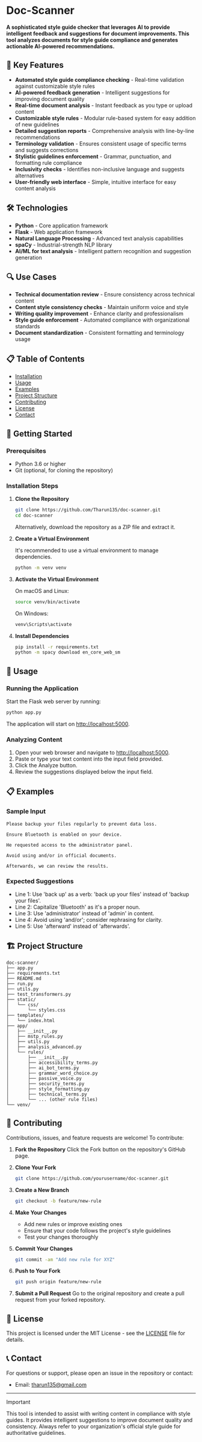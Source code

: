# Doc-Scanner

**A sophisticated style guide checker that leverages AI to provide intelligent feedback and suggestions for document improvements. This tool analyzes documents for style guide compliance and generates actionable AI-powered recommendations.**

## 🎯 Key Features

* **Automated style guide compliance checking** - Real-time validation against customizable style rules
* **AI-powered feedback generation** - Intelligent suggestions for improving document quality
* **Real-time document analysis** - Instant feedback as you type or upload content
* **Customizable style rules** - Modular rule-based system for easy addition of new guidelines
* **Detailed suggestion reports** - Comprehensive analysis with line-by-line recommendations
* **Terminology validation** - Ensures consistent usage of specific terms and suggests corrections
* **Stylistic guidelines enforcement** - Grammar, punctuation, and formatting rule compliance
* **Inclusivity checks** - Identifies non-inclusive language and suggests alternatives
* **User-friendly web interface** - Simple, intuitive interface for easy content analysis

## 🛠️ Technologies

* **Python** - Core application framework
* **Flask** - Web application framework
* **Natural Language Processing** - Advanced text analysis capabilities
* **spaCy** - Industrial-strength NLP library
* **AI/ML for text analysis** - Intelligent pattern recognition and suggestion generation

## 🔍 Use Cases

* **Technical documentation review** - Ensure consistency across technical content
* **Content style consistency checks** - Maintain uniform voice and style
* **Writing quality improvement** - Enhance clarity and professionalism
* **Style guide enforcement** - Automated compliance with organizational standards
* **Document standardization** - Consistent formatting and terminology usage

## 📋 Table of Contents

* [Installation](#-getting-started)
* [Usage](#-usage)
* [Examples](#-examples)
* [Project Structure](#-project-structure)
* [Contributing](#-contributing)
* [License](#-license)
* [Contact](#-contact)

## 🚀 Getting Started

### Prerequisites

* Python 3.6 or higher
* Git (optional, for cloning the repository)

### Installation Steps

1. **Clone the Repository**

   ```bash
   git clone https://github.com/Tharun135/doc-scanner.git
   cd doc-scanner
   ```

   Alternatively, download the repository as a ZIP file and extract it.

2. **Create a Virtual Environment**

   It's recommended to use a virtual environment to manage dependencies.

   ```bash
   python -m venv venv
   ```

3. **Activate the Virtual Environment**

   On macOS and Linux:

   ```bash
   source venv/bin/activate
   ```

   On Windows:

   ```bash
   venv\Scripts\activate
   ```

4. **Install Dependencies**

   ```bash
   pip install -r requirements.txt
   python -m spacy download en_core_web_sm
   ```

## 📖 Usage

### Running the Application

Start the Flask web server by running:

```bash
python app.py
```

The application will start on <http://localhost:5000>.

### Analyzing Content

1. Open your web browser and navigate to <http://localhost:5000>.
2. Paste or type your text content into the input field provided.
3. Click the Analyze button.
4. Review the suggestions displayed below the input field.

## 📋 Examples

### Sample Input

```text
Please backup your files regularly to prevent data loss.

Ensure Bluetooth is enabled on your device.

He requested access to the administrator panel.

Avoid using and/or in official documents.

Afterwards, we can review the results.
```

### Expected Suggestions

* Line 1: Use 'back up' as a verb: 'back up your files' instead of 'backup your files'.
* Line 2: Capitalize 'Bluetooth' as it's a proper noun.
* Line 3: Use 'administrator' instead of 'admin' in content.
* Line 4: Avoid using 'and/or'; consider rephrasing for clarity.
* Line 5: Use 'afterward' instead of 'afterwards'.

## 🏗️ Project Structure

```text
doc-scanner/
├── app.py
├── requirements.txt
├── README.md
├── run.py
├── utils.py
├── test_transformers.py
├── static/
│   └── css/
│       └── styles.css
├── templates/
│   └── index.html
├── app/
│   ├── __init__.py
│   ├── mstp_rules.py
│   ├── utils.py
│   ├── analysis_advanced.py
│   └── rules/
│       ├── __init__.py
│       ├── accessibility_terms.py
│       ├── ai_bot_terms.py
│       ├── grammar_word_choice.py
│       ├── passive_voice.py
│       ├── security_terms.py
│       ├── style_formatting.py
│       ├── technical_terms.py
│       └── ... (other rule files)
└── venv/
```

## 🤝 Contributing

Contributions, issues, and feature requests are welcome! To contribute:

1. **Fork the Repository**
   Click the Fork button on the repository's GitHub page.

2. **Clone Your Fork**

   ```bash
   git clone https://github.com/yourusername/doc-scanner.git
   ```

3. **Create a New Branch**

   ```bash
   git checkout -b feature/new-rule
   ```

4. **Make Your Changes**

   * Add new rules or improve existing ones
   * Ensure that your code follows the project's style guidelines
   * Test your changes thoroughly

5. **Commit Your Changes**

   ```bash
   git commit -am "Add new rule for XYZ"
   ```

6. **Push to Your Fork**

   ```bash
   git push origin feature/new-rule
   ```

7. **Submit a Pull Request**
   Go to the original repository and create a pull request from your forked repository.

## 📝 License

This project is licensed under the MIT License - see the [LICENSE](LICENSE) file for details.

## 📞 Contact

For questions or support, please open an issue in the repository or contact:

* Email: <tharun135@gmail.com>

---

> [!IMPORTANT]  
> This tool is intended to assist with writing content in compliance with style guides. It provides intelligent suggestions to improve document quality and consistency. Always refer to your organization's official style guide for authoritative guidelines.
